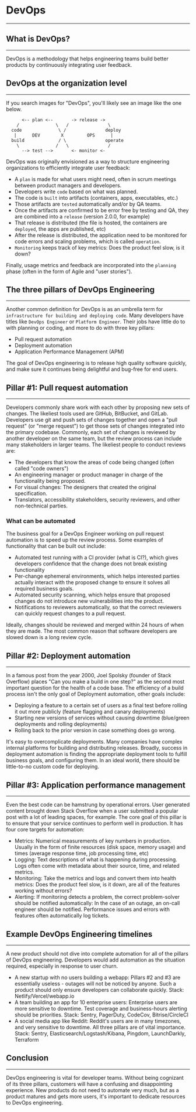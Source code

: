 # DevOps
---
## What is DevOps?
---
DevOps is a methodology that helps engineering teams build better products by continuously integrating user feedback.
## DevOps at the organization level
---
If you search images for "DevOps", you'll likely see an image like the one below.
```
      <-- plan <--       -> release ->
    /              \   /               \
  code              \ /               deploy
   |      DEV        X         OPS      |
  build             / \               operate
    \              /   \               /
      --> test -->       <- monitor <-
```
DevOps was originally envisioned as a way to structure engineering organizations to efficiently integrate user feedback:

- A `plan` is made for what users might need, often in scrum meetings between product managers and developers.
- Developers write `code` based on what was planned.
- The code is `built` into artifacts (containers, apps, executables, etc.)
- Those artifacts are `tested` automatically and/or by QA teams.
- Once the artifacts are confirmed to be error free by testing and QA, they are combined into a `release` (version 2.0.0, for example)
- That release is distributed (the file is hosted, the containers are `deployed`, the apps are published, etc)
- After the release is distributed, the application need to be monitored for code errors and scaling problems, which is called `operation`.
- `Monitoring` keeps track of key metrics: Does the product feel slow, is it down?

Finally, usage metrics and feedback are incorporated into the `planning` phase (often in the form of Agile and "user stories").

## The three pillars of DevOps Engineering
---
Another common definition for DevOps is as an umbrella term for `infrastructure for building and deploying code`. Many developers have titles like `DevOps Engineer` or `Platform Engineer`. Their jobs have little do to with planning or coding, and more to do with three key pillars:

- Pull request automation
- Deployment automation
- Application Performance Management (APM)

The goal of DevOps engineering is to release high quality software quickly, and make sure it continues being delightful and bug-free for end users.

## Pillar #1: Pull request automation
---
Developers commonly share work with each other by proposing new sets of changes. The likeliest tools used are GitHub, BitBucket, and GitLab. Developers use git and push sets of changes together and open a "pull request" (or "merge request") to get those sets of changes integrated into the primary codebase.
Commonly, each set of changes is reviewed by another developer on the same team, but the review process can include many stakeholders in larger teams. The likeliest people to conduct reviews are:

- The developers that know the areas of code being changed (often called "code owners")
- An engineering manager or product manager in charge of the functionality being proposed.
- For visual changes: The designers that created the original specification.
- Translators, accessibility stakeholders, security reviewers, and other non-technical parties.

### What can be automated
The business goal for a DevOps Engineer working on pull request automation is to speed up the review process. Some examples of functionality that can be built out include:

- Automated test running with a CI provider (what is CI?), which gives developers confidence that the change does not break existing functionality
- Per-change ephemeral environments, which helps interested parties actually interact with the proposed change to ensure it solves all required business goals.
- Automated security scanning, which helps ensure that proposed changes do not introduce new vulnerabilities into the product.
- Notifications to reviewers automatically, so that the correct reviewers can quickly request changes to a pull request.

Ideally, changes should be reviewed and merged within 24 hours of when they are made. The most common reason that software developers are slowed down is a long review cycle.

## Pillar #2: Deployment automation
---
In a famous post from the year 2000, Joel Spolsky (founder of Stack Overflow) places "Can you make a build in one step?" as the second most important question for the health of a code base.
The efficiency of a build process isn't the only goal of Deployment automation, other goals include:

- Deploying a feature to a certain set of users as a final test before rolling it out more publicly (feature flagging and canary deployments)
- Starting new versions of services without causing downtime (blue/green deployments and rolling deployments)
- Rolling back to the prior version in case something does go wrong.

It's easy to overcomplicate deployments. Many companies have complex internal platforms for building and distributing releases.
Broadly, success in deployment automation is finding the appropriate deployment tools to fulfill business goals, and configuring them. In an ideal world, there should be little-to-no custom code for deploying.

## Pillar #3: Application performance management
---
Even the best code can be hamstrung by operational errors. User generated content brought down Stack Overflow when a user submitted a popular post with a lot of leading spaces, for example.
The core goal of this pillar is to ensure that your service continues to perform well in production. It has four core targets for automation:

- Metrics: Numerical measurements of key numbers in production. Usually in the form of finite resources (disk space, memory usage) and times (average response time, job processing time, etc)
- Logging: Text descriptions of what is happening during processing. Logs often come with metadata about their source, time, and related metrics.
- Monitoring: Take the metrics and logs and convert them into health metrics: Does the product feel slow, is it down, are all of the features working without errors?
- Alerting: If monitoring detects a problem, the correct problem-solver should be notified automatically: In the case of an outage, an on-call engineer should be notified. Performance issues and errors with features often automatically log tickets.

## Example DevOps Engineering timelines
---
A new product should not dive into complete automation for all of the pillars of DevOps engineering. Developers would add automation as the situation required, especially in response to user churn.

- A new startup with no users building a webapp: Pillars #2 and #3 are essentially useless - outages will not be noticed by anyone. Such a product should only ensure developers can collaborate quickly. Stack: Netlify/Vercel/webapp.io
- A team building an app for 10 enterprise users: Enterprise users are more sensitive to downtime. Test coverage and business-hours alerting should be priorities. Stack: Sentry, PagerDuty, CodeCov, Bitrise/CircleCI
- A social media app like Reddit: Reddit's users are in many timezones, and very sensitive to downtime. All three pillars are of vital importance. Stack: Sentry, Elasticsearch/Logstash/Kibana, Pingdom, LaunchDarkly, Terraform

## Conclusion
---
DevOps engineering is vital for developer teams. Without being cognizant of its three pillars, customers will have a confusing and disappointing experience.
New products do not need to automate very much, but as a product matures and gets more users, it's important to dedicate resources to DevOps engineering.
